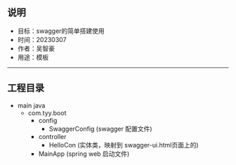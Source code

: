 ## 说明
- 目标：swagger的简单搭建使用
- 时间：20230307
- 作者：吴智豪
- 用途：模板
- ---

## 工程目录
- main java
  - com.tyy.boot
    - config
      - SwaggerConfig (swagger 配置文件)
    - controller
      - HelloCon (实体类，映射到 swagger-ui.html页面上的)
    - MainApp (spring web 启动文件)